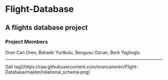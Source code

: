 # Flight-Database
<h2>A flights database project</h2>
<h3>Project Members</h3> <p>Oran Can Oren, Bahadir Yurtkulu, Bengusu Ozcan, Berk Yaglioglu</p>
<hr>
![alt tag](https://raw.githubusercontent.com/orancanoren/Flight-Database/master/relational_schema.png)

